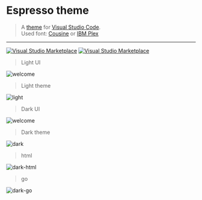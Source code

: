 # Espresso theme
> A [theme](https://github.com/Rasarts/EspressoVsCode) for [Visual Studio Code](http://code.visualstudio.com).
<br> Used font: [Cousine](https://fonts.google.com/specimen/Cousine) or [IBM Plex](https://github.com/IBM/plex)
---

[![Visual Studio Marketplace](https://img.shields.io/vscode-marketplace/d/vitaliy.espresso.svg?style=flat-square)](vitaliy.espresso) [![Visual Studio Marketplace](https://img.shields.io/vscode-marketplace/r/vitaliy.espresso.svg?style=flat-square)](vitaliy.espresso)


> Light UI

![welcome](https://raw.githubusercontent.com/Rasarts/EspressoVsCode/master/preview/preview_light_ui_welcome.png)

> Light theme

![light](https://raw.githubusercontent.com/Rasarts/EspressoVsCode/master/preview/preview_light_ui.png)

> Dark UI

![welcome](https://raw.githubusercontent.com/Rasarts/EspressoVsCode/master/preview/preview_dartk_ui_welcome.png)

> Dark theme

![dark](https://raw.githubusercontent.com/Rasarts/EspressoVsCode/master/preview/preview_dark.png)

> html

![dark-html](https://raw.githubusercontent.com/Rasarts/EspressoVsCode/master/preview/preview_dark_html.png)

> go

![dark-go](https://raw.githubusercontent.com/Rasarts/EspressoVsCode/master/preview/preview_dark_go.png)
